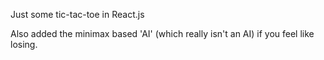 Just some tic-tac-toe in React.js

Also added the minimax based 'AI' (which really isn't an AI) if you feel like losing.
